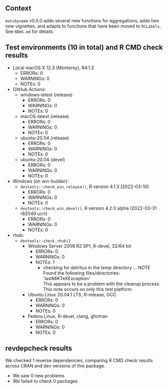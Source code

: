 ## Context

`matsbyname` v0.5.0
adds several new functions for aggregations, 
adds two new vignettes, and
adapts to functions that have been moved to `RCLabels`.
See `NEWS.md` for details.


## Test environments (10 in total) and R CMD check results

* Local macOS X 12.3 (Monterey), R4.1.3
    * ERRORs: 0
    * WARNINGs: 0
    * NOTEs: 0
* GitHub Actions: 
    * windows-latest (release)
        * ERRORs: 0
        * WARNINGs: 0
        * NOTEs: 0
    * macOS-latest (release)
        * ERRORs: 0
        * WARNINGs: 0
        * NOTEs: 0
    * ubuntu-20.04 (release)
        * ERRORs: 0
        * WARNINGs: 0
        * NOTEs: 0
    * ubuntu-20.04 (devel)
        * ERRORs: 0
        * WARNINGs: 0
        * NOTEs: 0
* Windows (on win-builder):
    * `devtools::check_win_release()`, R version 4.1.3 (2022-03-10)
        * ERRORs: 0
        * WARNINGs: 0
        * NOTEs: 0
    * `devtools::check_win_devel()`, R version 4.2.0 alpha (2022-03-31 r82049 ucrt)
        * ERRORs: 0
        * WARNINGs: 0
        * NOTEs: 0
* rhub:
    * `devtools::check_rhub()`
        * Windows Server 2008 R2 SP1, R-devel, 32/64 bit
            * ERRORs: 0
            * WARNINGs: 0
            * NOTEs: 1
                * checking for detritus in the temp directory ... NOTE  
                  Found the following files/directories:  
                  'lastMiKTeXException'  
                  This appears to be a problem with the cleanup process.  
                  This note occurs on only this test platform.  
        * Ubuntu Linux 20.04.1 LTS, R-release, GCC
            * ERRORs: 0
            * WARNINGs: 0
            * NOTEs: 0
        * Fedora Linux, R-devel, clang, gfortran
            * ERRORs: 0
            * WARNINGs: 0
            * NOTEs: 0
            

## revdepcheck results

We checked 1 reverse dependencies, comparing R CMD check results across CRAN and dev versions of this package.

 * We saw 0 new problems
 * We failed to check 0 packages
 
